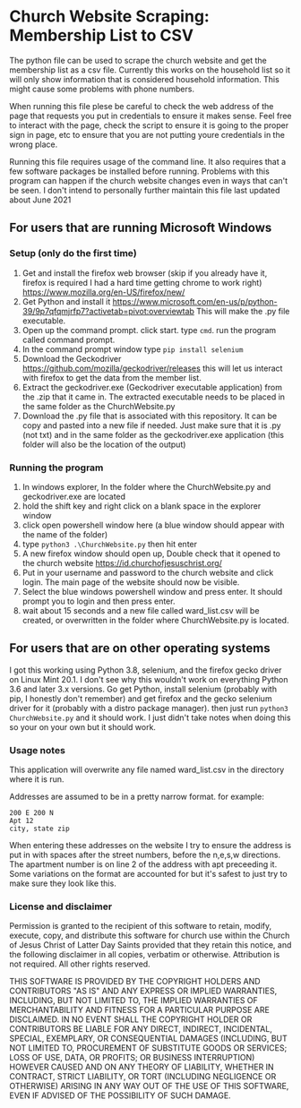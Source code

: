 # Church Website Scraping: Membership List to CSV

The python file can be used to scrape the church website and get the membership list as a csv file. Currently this works on the household list so it will only show information that is considered household information. This might cause some problems with phone numbers.

When running this file plese be careful to check the web address of the page that requests you put in credentials to ensure it makes sense. Feel free to interact with the page, check the script to ensure it is going to the proper sign in page, etc to ensure that you are not putting youre credentials in the wrong place.

Running this file requires usage of the command line. It also requires that a few software packages be installed before running. Problems with this program can happen if the church website changes even in ways that can't be seen. I don't intend to personally further maintain this file last updated about June 2021

## For users that are running Microsoft Windows

### Setup (only do the first time)

1. Get and install the firefox web browser (skip if you already have it, firefox is required I had a hard time getting chrome to work right) https://www.mozilla.org/en-US/firefox/new/
2. Get Python and install it https://www.microsoft.com/en-us/p/python-39/9p7qfqmjrfp7?activetab=pivot:overviewtab This will make the .py file executable.
3. Open up the command prompt. click start. type `cmd`. run the program called command prompt.
4. In the command prompt window type `pip install selenium`
5. Download the Geckodriver https://github.com/mozilla/geckodriver/releases this will let us interact with firefox to get the data from the member list.
6. Extract the geckodriver.exe (Geckodriver executable application) from the .zip that it came in. The extracted executable needs to be placed in the same folder as the ChurchWebsite.py
7. Download the .py file that is associated with this repository. It can be copy and pasted into a new file if needed. Just make sure that it is .py (not txt) and in the same folder as the geckodriver.exe application (this folder will also be the location of the output)

### Running the program

1. In windows explorer, In the folder where the ChurchWebsite.py and geckodriver.exe are located
2. hold the shift key and right click on a blank space in the explorer window
3. click open powershell window here (a blue window should appear with the name of the folder)
4. type `python3 .\ChurchWebsite.py` then hit enter
5. A new firefox window should open up, Double check that it opened to the church website https://id.churchofjesuschrist.org/
6. Put in your username and password to the church website and click login. The main page of the website should now be visible.
7. Select the blue windows powershell window and press enter. It should prompt you to login and then press enter.
8. wait about 15 seconds and a new file called ward_list.csv will be created, or overwritten in the folder where ChurchWebsite.py is located.

## For users that are on other operating systems

I got this working using Python 3.8, selenium, and the firefox gecko driver on Linux Mint 20.1. I don't see why this wouldn't work on everything Python 3.6 and later 3.x versions. Go get Python, install selenium (probably with pip, I honestly don't remember) and get firefox and the gecko selenium driver for it (probably with a distro package manager). then just run `python3 ChurchWebsite.py` and it should work. I just didn't take notes when doing this so your on your own but it should work.

### Usage notes

This application will overwrite any file named ward_list.csv in the directory where it is run.

Addresses are assumed to be in a pretty narrow format. for example:

```
200 E 200 N
Apt 12
city, state zip
```

When entering these addresses on the website I try to ensure the address is put in with spaces after the street numbers, before the n,e,s,w directions. The apartment number is on line 2 of the address with apt preceeding it. Some variations on the format are accounted for but it's safest to just try to make sure they look like this.

### License and disclaimer

Permission is granted to the recipient of this software to retain, modify, execute, copy, and distribute this software for church use within the Church of Jesus Christ of Latter Day Saints provided that they retain this notice, and the following disclaimer in all copies, verbatim or otherwise. Attribution is not required. All other rights reserved.

THIS SOFTWARE IS PROVIDED BY THE COPYRIGHT HOLDERS AND CONTRIBUTORS "AS IS" AND ANY EXPRESS OR IMPLIED WARRANTIES, INCLUDING, BUT NOT LIMITED TO, THE IMPLIED WARRANTIES OF MERCHANTABILITY AND FITNESS FOR A PARTICULAR PURPOSE ARE DISCLAIMED. IN NO EVENT SHALL THE COPYRIGHT HOLDER OR CONTRIBUTORS BE LIABLE FOR ANY DIRECT, INDIRECT, INCIDENTAL, SPECIAL, EXEMPLARY, OR CONSEQUENTIAL DAMAGES (INCLUDING, BUT NOT LIMITED TO, PROCUREMENT OF SUBSTITUTE GOODS OR SERVICES; LOSS OF USE, DATA, OR PROFITS; OR BUSINESS INTERRUPTION) HOWEVER CAUSED AND ON ANY THEORY OF LIABILITY, WHETHER IN CONTRACT, STRICT LIABILITY, OR TORT (INCLUDING NEGLIGENCE OR OTHERWISE) ARISING IN ANY WAY OUT OF THE USE OF THIS SOFTWARE, EVEN IF ADVISED OF THE POSSIBILITY OF SUCH DAMAGE.
